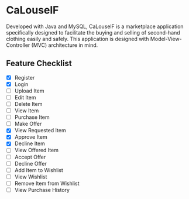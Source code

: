 # CaLouselF
Developed with Java and MySQL, CaLouselF is a marketplace application specifically designed to facilitate the buying and selling of second-hand clothing easily and safely. This application is designed with Model-View-Controller (MVC) architecture in mind.

## Feature Checklist
- [x] Register
- [x] Login
- [ ] Upload Item
- [ ] Edit Item
- [ ] Delete Item
- [ ] View Item
- [ ] Purchase Item
- [ ] Make Offer
- [x] View Requested Item
- [x] Approve Item
- [x] Decline Item
- [ ] View Offered Item
- [ ] Accept Offer
- [ ] Decline Offer
- [ ] Add Item to Wishlist
- [ ] View Wishlist
- [ ] Remove Item from Wishlist
- [ ] View Purchase History
